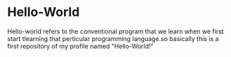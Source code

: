 # Hello-World
Hello-world refers to the conventional program that we learn when we first start tlearning that perticular programming language.so basically this is a first repository of my profile named "Hello-World!"
